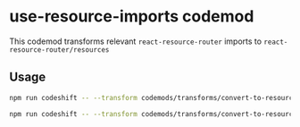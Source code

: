 # use-resource-imports codemod

This codemod transforms relevant `react-resource-router` imports to `react-resource-router/resources`

## Usage

```sh
npm run codeshift -- --transform codemods/transforms/convert-to-resource-imports/index.ts source_file.tsx
```

```sh
npm run codeshift -- --transform codemods/transforms/convert-to-resource-imports/index.ts ~my-project/**/*.tsx
```